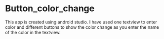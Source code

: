 # Button_color_change
This app is created using android studio.
I have used one textview to enter color and different buttons to show the color change as you enter the name of the color in the textview.

